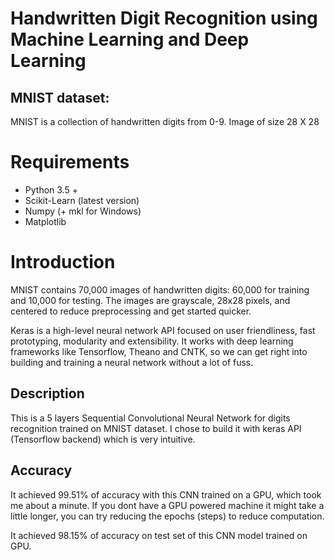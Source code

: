 # Handwritten Digit Recognition using Machine Learning and Deep Learning

## MNIST dataset:

MNIST is a collection of handwritten digits from 0-9. 
Image of size 28 X 28

# Requirements

* Python 3.5 +
* Scikit-Learn (latest version)
* Numpy (+ mkl for Windows)
* Matplotlib

# Introduction
MNIST contains 70,000 images of handwritten digits: 60,000 for training and 10,000 for testing. The images are grayscale, 28x28 pixels, and centered to reduce preprocessing and get started quicker. 

Keras is a high-level neural network API focused on user friendliness, fast prototyping, modularity and extensibility. It works with deep learning frameworks like Tensorflow, Theano and CNTK, so we can get right into building and training a neural network without a lot of fuss.

## Description
This is a 5 layers Sequential Convolutional Neural Network for digits recognition trained on MNIST dataset. I chose to build it with keras API (Tensorflow backend) which is very intuitive. 

## Accuracy
It achieved 99.51% of accuracy with this CNN trained on a GPU, which took me about a minute. If you dont have a GPU powered machine it might take a little longer, you can try reducing the epochs (steps) to reduce computation.

It achieved 98.15% of accuracy on test set of this CNN model trained on GPU.
